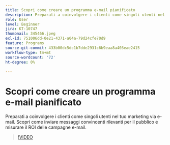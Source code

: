 ```yaml
---
title: Scopri come creare un programma e-mail pianificato
description: Preparati a coinvolgere i clienti come singoli utenti nel tuo marketing via e-mail. Scopri come inviare messaggi convincenti rilevanti per il pubblico e misurare il ROI delle campagne e-mail.
role: User
level: Beginner
jira: KT-10747
thumbnail: 345466.jpeg
exl-id: 751006dd-0e21-4371-a04a-79d24cfe70d9
feature: Programs
source-git-commit: 433b00dc5dc1b7dde2931c6b9eaa8a403eae2415
workflow-type: tm+mt
source-wordcount: '72'
ht-degree: 0%

---
```


# Scopri come creare un programma e-mail pianificato

Preparati a coinvolgere i clienti come singoli utenti nel tuo marketing via e-mail. Scopri come inviare messaggi convincenti rilevanti per il pubblico e misurare il ROI delle campagne e-mail.

>[!VIDEO](https://video.tv.adobe.com/v/345466/?quality=12&learn=on)
